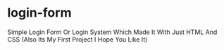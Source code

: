 # login-form
Simple Login Form Or Login System Which Made It With Just HTML And CSS (Also Its My First Project I Hope You Like It)
